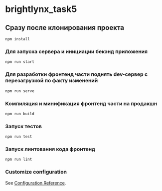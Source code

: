 # brightlynx_task5

## Сразу после клонирования проекта
```
npm install
```
### Для запуска сервера и инициации бекэнд приложения 
```
npm run start
```
### Для разработки фронтенд части поднять dev-сервер с перезагрузкой по факту изменений
```
npm run serve
```

### Компиляция и минификация фронтенд части на продакшн
```
npm run build
```

### Запуск тестов
```
npm run test
```

### Запуск линтования кода фронтенд
```
npm run lint
```
### Customize configuration
See [Configuration Reference](https://cli.vuejs.org/config/).
